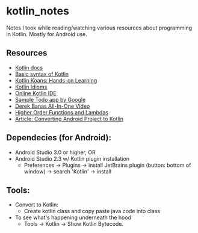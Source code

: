 # kotlin_notes
Notes I took while reading/watching various resources about programming in Kotlin. Mostly for Android use.

## Resources
- [Kotlin docs](http://kotlinlang.org/docs/reference/)
- [Basic syntax of Kotlin](https://kotlinlang.org/docs/reference/basic-syntax.html)
- [Kotlin Koans: Hands-on Learning](https://try.kotl.in/)
- [Kotlin Idioms](http://kotlinlang.org/docs/reference/idioms.html)
- [Online Kotlin IDE](https://try.kotlinlang.org/)
- [Sample Todo app by Google](https://github.com/googlesamples/android-architecture/tree/dev-todo-mvp-kotlin/)
- [Derek Banas All-In-One Video](https://www.youtube.com/watch?v=H_oGi8uuDpA)
- [Higher Order Functions and Lambdas](https://www.youtube.com/watch?v=Ju5pzp-Mb70)
- [Article: Converting Android Project to Kotlin](https://medium.com/google-developers/lessons-learned-while-converting-to-kotlin-with-android-studio-f0a3cb41669)

## Dependecies (for Android):
- Android Studio 3.0 or higher, OR
- Android Studio 2.3 w/ Kotlin plugin installation
  - Preferences → Plugins → install JetBrains plugin (button: bottom of window) → search 'Kotlin' → install

## Tools:
- Convert to Kotlin: 
  - Create kotlin class and copy paste java code into class
- To see what's happening underneath the hood
  - Tools → Kotlin → Show Kotlin Bytecode.
